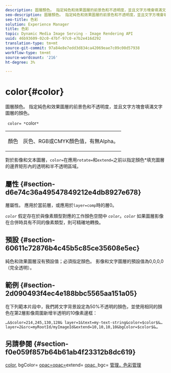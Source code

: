 ```yaml
---
description: 圖層顏色。 指定純色和效果圖層的前景色和不透明度，並且文字方塊會填滿文字圖層的顏色。
seo-description: 圖層顏色。 指定純色和效果圖層的前景色和不透明度，並且文字方塊會填滿文字圖層的顏色。
seo-title: 色彩
solution: Experience Manager
title: 色彩
topic: Dynamic Media Image Serving - Image Rendering API
uuid: 46b93609-02c0-47bf-97c0-e7b2e416d292
translation-type: tm+mt
source-git-commit: 97a84e8e7edd3d834ca42069eae7c09c00d57938
workflow-type: tm+mt
source-wordcount: '216'
ht-degree: 3%

---
```



# color{#color}

圖層顏色。 指定純色和效果圖層的前景色和不透明度，並且文字方塊會填滿文字圖層的顏色。

` color= *`color`*`

<table id="simpletable_68645167998A42229CEF858909FD447E"> 
 <tr class="strow"> 
  <td class="stentry"> <p> <span class="codeph"> <span class="varname"> 顏色  </span> </span> </p> </td> 
  <td class="stentry"> <p>灰色、RGB或CMYK顏色值，有無Alpha。 </p> </td> 
 </tr> 
</table>

對於影像和文本圖層，`color=`在應用`rotate=`和`extend=`之前以指定顏色*填充圖層的邊界矩形內的透明和半不透明區域。

## 屬性 {#section-d6e74c36a49547849212e4db8927e678}

層屬性。 應用於當前層，或應用於`layer=comp`時的層0。

*`color`* 假定存在於與像素類型對應的工作顏色空間中 *`color`*。*`color`* 如果圖層影像在合併時具有不同的像素類型，則可精確地轉換。

## 預設 {#section-60611c72876b4c45b5c85ce35608e5ec}

純色和效果圖層沒有預設值；必須指定顏色。 影像和文字圖層的預設值為0,0,0,0（完全透明）。

## 範例 {#section-2d090493f4ec4e188bbc5565aa151a05}

在下列範本片段中，我們將文字背景設定為50%不透明的顏色，並使用相同的顏色在第2層影像周圍新增半透明的10像素邊框：

`…&$color=214,245,130,128& layer=1&text=my-text-string&color=$color$&… layer=2&src=myRootId/myImageId&extend=10,10,10,10&bgColor=$color$&…`

## 另請參閱 {#section-f0e059f857b64b61ab4f23312b8dc619}

[color](../../../../../is-api/http-ref/image-serving-api-ref/c-http-protocol-reference/c-data-types/r-is-http-color.md#reference-0fdb264a3aed4bd78451bb55311f6e93), bgColor= [opac=opac=](../../../../../is-api/http-ref/image-serving-api-ref/c-http-protocol-reference/c-command-reference/r-bgcolor.md#reference-441371ba4ef54fe781887c5ae448f6ab)extend= [opac, ](../../../../../is-api/http-ref/image-serving-api-ref/c-http-protocol-reference/c-command-reference/r-opac.md#reference-d2269b51aca34599a08d0a46ee5c27e5)bgc= [](../../../../../is-api/http-ref/image-serving-api-ref/c-http-protocol-reference/c-command-reference/r-extend.md#reference-7e9156beb285459d830e2d56782a74ac) [](../../../../../is-api/http-ref/image-serving-api-ref/c-http-protocol-reference/c-command-reference/r-bgc.md#reference-53376175f617446fbe5c69120f834b88) [管理，色彩管理](../../../../../is-api/http-ref/image-serving-api-ref/c-http-protocol-reference/c-syntax-and-features/r-color-management.md#reference-c7e4a72d589145189f7e4bcb6b4544d7)
